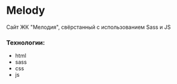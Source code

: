 # Melody
Сайт ЖК "Мелодия", свёрстанный с использованием Sass и JS
### Технологии:
- html
- sass
- css
- js
